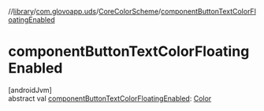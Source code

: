 //[library](../../../index.md)/[com.glovoapp.uds](../index.md)/[CoreColorScheme](index.md)/[componentButtonTextColorFloatingEnabled](component-button-text-color-floating-enabled.md)

# componentButtonTextColorFloatingEnabled

[androidJvm]\
abstract val [componentButtonTextColorFloatingEnabled](component-button-text-color-floating-enabled.md): [Color](https://developer.android.com/reference/kotlin/androidx/compose/ui/graphics/Color.html)
